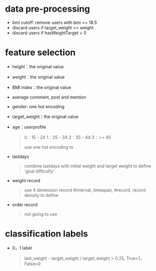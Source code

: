 # data pre-processing
- bmi cutoff: remove users with bmi <= 18.5
- discard users if target_weight >= weight
- discard users if hasWeightTarget = 0

# feature selection
- height：the original value

- weight：the original value

- BMI index：the original value

- average comment, post and mention

- gender: one hot encoding
- target_weight：the original value

- age：userprofile
    
    > 0：15 - 24 1：25 - 34 2：35 - 44 3：>= 45 
    >
    > use one hot encoding to 
    
- lastdays

    > combine lastdays with initial weight and target weight to define 'goal difficulty'

- weight record

    > use 4 dimension record #interval, timespan, #record, record density to define

- order record 

    > not going to use

# classification labels

- 0，1 label

  > last_weight - target_weight / target_weight > 0.25, True=1，False=0
